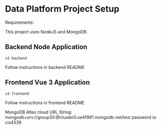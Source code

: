 # Data Platform Project Setup

Requirements:

This project uses NodeJS and MongoDB.


## Backend Node Application
```
cd backend
```
Follow instructions in backend README

## Frontend Vue 3 Application
```
cd frontend
```
Follow instructions in frontend README

MongoDB Atlas cloud URL String: mongodb+srv://group35:<password>@cluster0.oe4f991.mongodb.net/test
password is: cis4339
